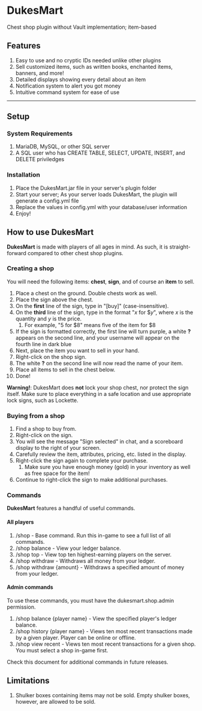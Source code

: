 # DukesMart
Chest shop plugin without Vault implementation; item-based

## Features
1. Easy to use and no cryptic IDs needed unlike other plugins
2. Sell customized items, such as written books, enchanted items, banners, and more!
3. Detailed displays showing every detail about an item
4. Notification system to alert you got money
5. Intuitive command system for ease of use

----

## Setup
### System Requirements
1. MariaDB, MySQL, or other SQL server
2. A SQL user who has CREATE TABLE, SELECT, UPDATE, INSERT, and DELETE priviledges

### Installation
1. Place the DukesMart.jar file in your server's plugin folder
2. Start your server; As your server loads DukesMart, the plugin will generate a config.yml file
3. Replace the values in config.yml with your database/user information
4. Enjoy!

## How to use DukesMart
**DukesMart** is made with players of all ages in mind. As such, it is straight-forward compared to other chest shop plugins.

### Creating a shop
You will need the following items: **chest**, **sign**, and of course an **item** to sell.

1. Place a chest on the ground. Double chests work as well.
2. Place the sign above the chest.
3. On the **first** line of the sign, type in "[buy]" (case-insensitive).
4. On the **third** line of the sign, type in the format "_x_ for $_y_", where _x_ is the quantity and _y_ is the price.
    1. For example, "5 for $8" means five of the item for $8
5. If the sign is formatted correctly, the first line will turn purple, a white **?** appears on the second line, and your username will appear on the fourth line in dark blue
6. Next, place the item you want to sell in your hand.
7. Right-click on the shop sign.
8. The white **?** on the second line will now read the name of your item.
9. Place all items to sell in the chest below.
10. Done!

**Warning!**: DukesMart does **not** lock your shop chest, nor protect the sign itself. Make sure to place everything in a safe location and use appropriate lock signs, such as Lockette.

### Buying from a shop
1. Find a shop to buy from.
2. Right-click on the sign.
3. You will see the message "Sign selected" in chat, and a scoreboard display to the right of your screen.
4. Carefully review the item, attributes, pricing, etc. listed in the display.
5. Right-click the sign again to complete your purchase.
    1. Make sure you have enough money (gold) in your inventory as well as free space for the item!
6. Continue to right-click the sign to make additional purchases.

### Commands
**DukesMart** features a handful of useful commands.

#### All players
1. /shop - Base command. Run this in-game to see a full list of all commands.
2. /shop balance - View your ledger balance.
3. /shop top - View top ten highest-earning players on the server.
4. /shop withdraw - Withdraws all money from your ledger.
5. /shop withdraw {amount} - Withdraws a specified amount of money from your ledger.

#### Admin commands
To use these commands, you must have the dukesmart.shop.admin permission.

1. /shop balance {player name} - View the specified player's ledger balance.
2. /shop history {player name} - Views ten most recent transactions made by a given player. Player can be online or offline.
3. /shop view recent - Views ten most recent transactions for a given shop. You must select a shop in-game first.

Check this document for additional commands in future releases.

## Limitations
1. Shulker boxes containing items may not be sold. Empty shulker boxes, however, are allowed to be sold.
